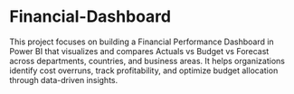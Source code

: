 # Financial-Dashboard
This project focuses on building a Financial Performance Dashboard in Power BI that visualizes and compares Actuals vs Budget vs Forecast across departments, countries, and business areas. It helps organizations identify cost overruns, track profitability, and optimize budget allocation through data-driven insights.
